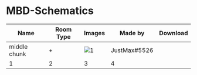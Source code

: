 # MBD-Schematics
| Name  | Room Type | Images | Made by | Download |
| --- | --- | --- | --- | --- |
| middle chunk | + | ![1](https://github.com/Zero5G/MBD-Schematics/blob/main/Screenshots/JustMax-type=+.png?raw=true) | JustMax#5526 |  |
| 1 | 2 | 3 | 4 |